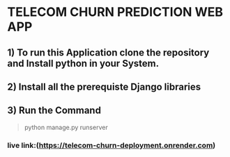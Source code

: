 # TELECOM CHURN PREDICTION WEB APP

## 1) To run this Application clone the repository and Install python in your System.
## 2) Install all the prerequiste Django libraries
## 3) Run the Command
> python manage.py runserver

### live link:(https://telecom-churn-deployment.onrender.com)
